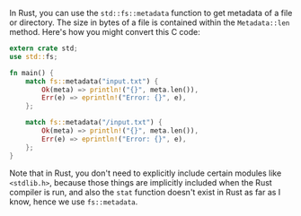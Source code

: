  In Rust, you can use the `std::fs::metadata` function to get metadata of a file or directory. The size in bytes of a file is contained within the `Metadata::len` method. Here's how you might convert this C code:

```rust
extern crate std;
use std::fs;

fn main() {
    match fs::metadata("input.txt") {
        Ok(meta) => println!("{}", meta.len()),
        Err(e) => eprintln!("Error: {}", e),
    };

    match fs::metadata("/input.txt") {
        Ok(meta) => println!("{}", meta.len()),
        Err(e) => eprintln!("Error: {}", e),
    };
}
```
Note that in Rust, you don't need to explicitly include certain modules like `<stdlib.h>`, because those things are implicitly included when the Rust compiler is run, and also the `stat` function doesn't exist in Rust as far as I know, hence we use `fs::metadata`.
